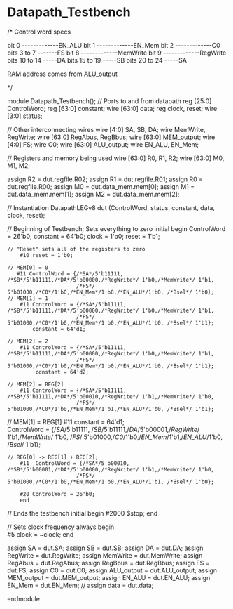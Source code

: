 # Datapath_Testbench

/* Control word specs

bit 0 -------------EN_ALU
bit 1 -------------EN_Mem
bit 2 -------------C0
bits 3 to 7 -------FS 
bit 8 -------------MemWrite
bit 9 -------------RegWrite
bits 10 to 14 -----DA
bits 15 to 19 -----SB
bits 20 to 24 -----SA

RAM address comes from ALU_output

*/

module Datapath_Testbench();
// Ports to and from datapath
	reg [25:0] ControlWord;
	reg [63:0] constant;
	wire [63:0] data;
	reg clock, reset;
	wire [3:0] status;
	
	
// Other interconnecting wires
   wire [4:0] SA, SB, DA;
	wire MemWrite, RegWrite;
	wire [63:0] RegAbus, RegBbus;
	wire [63:0] MEM_output;
	wire [4:0] FS;
	wire C0;
	wire [63:0] ALU_output;
	wire EN_ALU, EN_Mem;
	
// Registers and memory being used
	wire [63:0] R0, R1, R2;
   wire [63:0] M0, M1, M2;
	
   assign R2 = dut.regfile.R02;
	assign R1 = dut.regfile.R01;
	assign R0 = dut.regfile.R00;
   assign M0 = dut.data_mem.mem[0];
	assign M1 = dut.data_mem.mem[1];
	assign M2 = dut.data_mem.mem[2];
	
// Instantiation
	DatapathLEGv8 dut (ControlWord, status, constant, data, clock, reset);
	
// Beginning of Testbench; Sets everything to zero
	initial begin
		ControlWord = 26'b0;
		constant = 64'b0;
		clock = 1'b0;
		reset = 1'b1;	
		
	// "Reset" sets all of the registers to zero
		#10 reset = 1'b0; 

	// MEM[0] = 0
	   #11 ControlWord = {/*SA*/5'b11111, /*SB*/5'b11111,/*DA*/5'b00000,/*RegWrite*/ 1'b0,/*MemWrite*/ 1'b1,
		                  /*FS*/ 5'b01000,/*C0*/1'b0,/*EN_Mem*/1'b0,/*EN_ALU*/1'b0, /*Bsel*/ 1'b0};
	// MEM[1] = 1
		#11 ControlWord = {/*SA*/5'b11111, /*SB*/5'b11111,/*DA*/5'b00000,/*RegWrite*/ 1'b0,/*MemWrite*/ 1'b1,
		                  /*FS*/ 5'b01000,/*C0*/1'b0,/*EN_Mem*/1'b0,/*EN_ALU*/1'b0, /*Bsel*/ 1'b1};
			constant = 64'd1;
							  
	// MEM[2] = 2
		#11 ControlWord = {/*SA*/5'b11111, /*SB*/5'b11111,/*DA*/5'b00000,/*RegWrite*/ 1'b0,/*MemWrite*/ 1'b1,
		                  /*FS*/ 5'b01000,/*C0*/1'b0,/*EN_Mem*/1'b0,/*EN_ALU*/1'b0, /*Bsel*/ 1'b1};
			 constant = 64'd2;

	// MEM[2] = REG[2]
		#11 ControlWord = {/*SA*/5'b11111, /*SB*/5'b11111,/*DA*/5'b00010,/*RegWrite*/ 1'b1,/*MemWrite*/ 1'b0,
		                  /*FS*/ 5'b01000,/*C0*/1'b0,/*EN_Mem*/1'b1,/*EN_ALU*/1'b0, /*Bsel*/ 1'b1};

   // MEM[1] = REG[1]
   	#11  constant = 64'd1;		
			  ControlWord = {/*SA*/5'b11111, /*SB*/5'b11111,/*DA*/5'b00001,/*RegWrite*/ 1'b1,/*MemWrite*/ 1'b0,
		                  /*FS*/ 5'b01000,/*C0*/1'b0,/*EN_Mem*/1'b1,/*EN_ALU*/1'b0, /*Bsel*/ 1'b1};
	
	// REG[0] -> REG[1] + REG[2];
		#11  ControlWord = {/*SA*/5'b00010, /*SB*/5'b00001,/*DA*/5'b00000,/*RegWrite*/ 1'b1,/*MemWrite*/ 1'b0,
		                  /*FS*/ 5'b01000,/*C0*/1'b0,/*EN_Mem*/1'b0,/*EN_ALU*/1'b1, /*Bsel*/ 1'b0};
		
		#20 ControlWord = 26'b0;
		end

		
// Ends the testbench
	initial begin
		#2000 $stop;
	end
	
// Sets clock frequency
	always begin             
		#5 clock = ~clock; 
	end

   assign SA = dut.SA;
	assign SB = dut.SB;
	assign DA = dut.DA;
	assign RegWrite = dut.RegWrite;
	assign MemWrite = dut.MemWrite;
	assign RegAbus = dut.RegAbus;
	assign RegBbus = dut.RegBbus;
	assign FS = dut.FS;
	assign C0 = dut.C0;
	assign ALU_output = dut.ALU_output;
	assign MEM_output = dut.MEM_output;
	assign EN_ALU = dut.EN_ALU;
	assign EN_Mem = dut.EN_Mem;
//	assign data = dut.data;

endmodule

